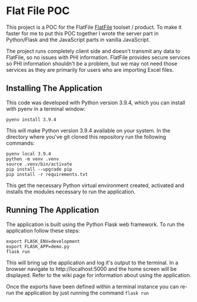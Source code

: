 # Flat File POC

This project is a POC for the FlatFile [FlatFile](https://flatfile.com/) toolset / product. To make it
faster for me to put this POC together I wrote the server part in Python/Flask and the JavaScript parts in
vanilla JavaScript.

The project runs completely client side and doesn't transmit any data to FlatFile, so no issues with 
PHI information. FlatFile provides secure services so PHI information shouldn't be a problem, but we may
not need those services as they are primarily for users who are importing Excel files.

## Installing The Application

This code was developed with Python version 3.9.4, which you can install with pyenv in a terminal window:

```console
pyenv install 3.9.4
```

This will make Python version 3.9.4 available on your system. In the directory where you've 
git cloned this repository run the following commands:

```console
pyenv local 3.9.4
python -m venv .venv
source .venv/bin/activate
pip install --upgrade pip
pip install -r requirements.txt
```

This get the necessary Python virtual environment created, activated and installs the modules necessary to
run the application.

## Running The Application

The application is built using the Python Flask web framework. To run the application follow these steps:

```console
export FLASK_ENV=development
export FLASK_APP=demo.py
flask run
```

This will bring up the application and log it's output to the terminal. In a browser navigate to
http://localhost:5000 and the home screen will be displayed. Refer to the wiki page for information
about using the application.

Once the exports have been defined within a terminal instance you can re-run the application by just
running the command `flask run`
